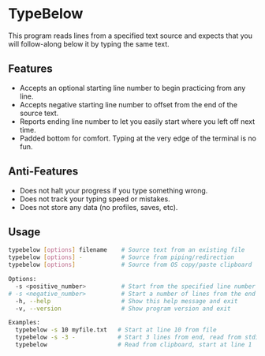 # TypeBelow

This program reads lines from a specified text source and expects that you will follow-along below it by typing the same text.

## Features
- Accepts an optional starting line number to begin practicing from any line.
- Accepts negative starting line number to offset from the end of the source text.
- Reports ending line number to let you easily start where you left off next time.
- Padded bottom for comfort.  Typing at the very edge of the terminal is no fun.

## Anti-Features
- Does not halt your progress if you type something wrong.
- Does not track your typing speed or mistakes.
- Does not store any data (no profiles, saves, etc).

## Usage
```bash
typebelow [options] filename    # Source text from an existing file
typebelow [options] -           # Source from piping/redirection
typebelow [options]             # Source from OS copy/paste clipboard

Options:
  -s <positive_number>          # Start from the specified line number
# -s <negative_number>          # Start a number of lines from the end  (coming later)
  -h, --help                    # Show this help message and exit
  -v, --version                 # Show program version and exit

Examples:
  typebelow -s 10 myfile.txt   # Start at line 10 from file
  typebelow -s -3 -            # Start 3 lines from end, read from stdin
  typebelow                    # Read from clipboard, start at line 1
```
